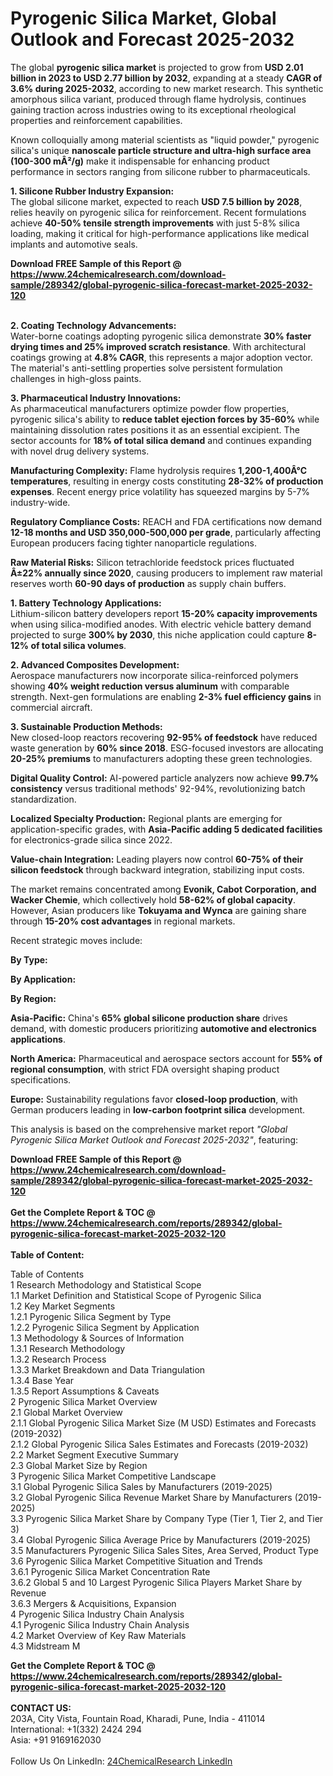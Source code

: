<h1>Pyrogenic Silica Market, Global Outlook and Forecast 2025-2032</h1><p>The global <strong>pyrogenic silica market</strong> is projected to grow from <strong>USD 2.01 billion in 2023 to USD 2.77 billion by 2032</strong>, expanding at a steady <strong>CAGR of 3.6% during 2025-2032</strong>, according to new market research. This synthetic amorphous silica variant, produced through flame hydrolysis, continues gaining traction across industries owing to its exceptional rheological properties and reinforcement capabilities.</p><p>Known colloquially among material scientists as "liquid powder," pyrogenic silica's unique <strong>nanoscale particle structure and ultra-high surface area (100-300 mÂ²/g)</strong> make it indispensable for enhancing product performance in sectors ranging from silicone rubber to pharmaceuticals.</p><p><strong>1. Silicone Rubber Industry Expansion:</strong><br>
The global silicone market, expected to reach <strong>USD 7.5 billion by 2028</strong>, relies heavily on pyrogenic silica for reinforcement. Recent formulations achieve <strong>40-50% tensile strength improvements</strong> with just 5-8% silica loading, making it critical for high-performance applications like medical implants and automotive seals.</p><div><b>Download FREE Sample of this Report @ 
            <a href="https://www.24chemicalresearch.com/download-sample/289342/global-pyrogenic-silica-forecast-market-2025-2032-120">
            https://www.24chemicalresearch.com/download-sample/289342/global-pyrogenic-silica-forecast-market-2025-2032-120</a></b></div><br><p><strong>2. Coating Technology Advancements:</strong><br>
Water-borne coatings adopting pyrogenic silica demonstrate <strong>30% faster drying times and 25% improved scratch resistance</strong>. With architectural coatings growing at <strong>4.8% CAGR</strong>, this represents a major adoption vector. The material's anti-settling properties solve persistent formulation challenges in high-gloss paints.</p><p><strong>3. Pharmaceutical Industry Innovations:</strong><br>
As pharmaceutical manufacturers optimize powder flow properties, pyrogenic silica's ability to <strong>reduce tablet ejection forces by 35-60%</strong> while maintaining dissolution rates positions it as an essential excipient. The sector accounts for <strong>18% of total silica demand</strong> and continues expanding with novel drug delivery systems.</p><p><strong>Manufacturing Complexity:</strong> Flame hydrolysis requires <strong>1,200-1,400Â°C temperatures</strong>, resulting in energy costs constituting <strong>28-32% of production expenses</strong>. Recent energy price volatility has squeezed margins by 5-7% industry-wide.</p><p><strong>Regulatory Compliance Costs:</strong> REACH and FDA certifications now demand <strong>12-18 months and USD 350,000-500,000 per grade</strong>, particularly affecting European producers facing tighter nanoparticle regulations.</p><p><strong>Raw Material Risks:</strong> Silicon tetrachloride feedstock prices fluctuated <strong>Â±22% annually since 2020</strong>, causing producers to implement raw material reserves worth <strong>60-90 days of production</strong> as supply chain buffers.</p><p><strong>1. Battery Technology Applications:</strong><br>
Lithium-silicon battery developers report <strong>15-20% capacity improvements</strong> when using silica-modified anodes. With electric vehicle battery demand projected to surge <strong>300% by 2030</strong>, this niche application could capture <strong>8-12% of total silica volumes</strong>.</p><p><strong>2. Advanced Composites Development:</strong><br>
Aerospace manufacturers now incorporate silica-reinforced polymers showing <strong>40% weight reduction versus aluminum</strong> with comparable strength. Next-gen formulations are enabling <strong>2-3% fuel efficiency gains</strong> in commercial aircraft.</p><p><strong>3. Sustainable Production Methods:</strong><br>
New closed-loop reactors recovering <strong>92-95% of feedstock</strong> have reduced waste generation by <strong>60% since 2018</strong>. ESG-focused investors are allocating <strong>20-25% premiums</strong> to manufacturers adopting these green technologies.</p><p><strong>Digital Quality Control:</strong> AI-powered particle analyzers now achieve <strong>99.7% consistency</strong> versus traditional methods' 92-94%, revolutionizing batch standardization.</p><p><strong>Localized Specialty Production:</strong> Regional plants are emerging for application-specific grades, with <strong>Asia-Pacific adding 5 dedicated facilities</strong> for electronics-grade silica since 2022.</p><p><strong>Value-chain Integration:</strong> Leading players now control <strong>60-75% of their silicon feedstock</strong> through backward integration, stabilizing input costs.</p><p>The market remains concentrated among <strong>Evonik, Cabot Corporation, and Wacker Chemie</strong>, which collectively hold <strong>58-62% of global capacity</strong>. However, Asian producers like <strong>Tokuyama and Wynca</strong> are gaining share through <strong>15-20% cost advantages</strong> in regional markets.</p><p>Recent strategic moves include:</p><p><strong>By Type:</strong></p><p><strong>By Application:</strong></p><p><strong>By Region:</strong></p><p><strong>Asia-Pacific:</strong> China's <strong>65% global silicone production share</strong> drives demand, with domestic producers prioritizing <strong>automotive and electronics applications</strong>.</p><p><strong>North America:</strong> Pharmaceutical and aerospace sectors account for <strong>55% of regional consumption</strong>, with strict FDA oversight shaping product specifications.</p><p><strong>Europe:</strong> Sustainability regulations favor <strong>closed-loop production</strong>, with German producers leading in <strong>low-carbon footprint silica</strong> development.</p><p>This analysis is based on the comprehensive market report <em>"Global Pyrogenic Silica Market Outlook and Forecast 2025-2032"</em>, featuring:</p><div><b>Download FREE Sample of this Report @ 
            <a href="https://www.24chemicalresearch.com/download-sample/289342/global-pyrogenic-silica-forecast-market-2025-2032-120">
            https://www.24chemicalresearch.com/download-sample/289342/global-pyrogenic-silica-forecast-market-2025-2032-120</a></b></div><br><div><b>Get the Complete Report & TOC @ 
            <a href="https://www.24chemicalresearch.com/reports/289342/global-pyrogenic-silica-forecast-market-2025-2032-120">
            https://www.24chemicalresearch.com/reports/289342/global-pyrogenic-silica-forecast-market-2025-2032-120</a></b></div><br>
            <b>Table of Content:</b><p>Table of Contents<br />
1 Research Methodology and Statistical Scope<br />
1.1 Market Definition and Statistical Scope of Pyrogenic Silica<br />
1.2 Key Market Segments<br />
1.2.1 Pyrogenic Silica Segment by Type<br />
1.2.2 Pyrogenic Silica Segment by Application<br />
1.3 Methodology & Sources of Information<br />
1.3.1 Research Methodology<br />
1.3.2 Research Process<br />
1.3.3 Market Breakdown and Data Triangulation<br />
1.3.4 Base Year<br />
1.3.5 Report Assumptions & Caveats<br />
2 Pyrogenic Silica Market Overview<br />
2.1 Global Market Overview<br />
2.1.1 Global Pyrogenic Silica Market Size (M USD) Estimates and Forecasts (2019-2032)<br />
2.1.2 Global Pyrogenic Silica Sales Estimates and Forecasts (2019-2032)<br />
2.2 Market Segment Executive Summary<br />
2.3 Global Market Size by Region<br />
3 Pyrogenic Silica Market Competitive Landscape<br />
3.1 Global Pyrogenic Silica Sales by Manufacturers (2019-2025)<br />
3.2 Global Pyrogenic Silica Revenue Market Share by Manufacturers (2019-2025)<br />
3.3 Pyrogenic Silica Market Share by Company Type (Tier 1, Tier 2, and Tier 3)<br />
3.4 Global Pyrogenic Silica Average Price by Manufacturers (2019-2025)<br />
3.5 Manufacturers Pyrogenic Silica Sales Sites, Area Served, Product Type<br />
3.6 Pyrogenic Silica Market Competitive Situation and Trends<br />
3.6.1 Pyrogenic Silica Market Concentration Rate<br />
3.6.2 Global 5 and 10 Largest Pyrogenic Silica Players Market Share by Revenue<br />
3.6.3 Mergers & Acquisitions, Expansion<br />
4 Pyrogenic Silica Industry Chain Analysis<br />
4.1 Pyrogenic Silica Industry Chain Analysis<br />
4.2 Market Overview of Key Raw Materials<br />
4.3 Midstream M</p><div><b>Get the Complete Report & TOC @ 
            <a href="https://www.24chemicalresearch.com/reports/289342/global-pyrogenic-silica-forecast-market-2025-2032-120">
            https://www.24chemicalresearch.com/reports/289342/global-pyrogenic-silica-forecast-market-2025-2032-120</a></b></div><br><b>CONTACT US:</b><br>
            203A, City Vista, Fountain Road, Kharadi, Pune, India - 411014<br>
            International: +1(332) 2424 294<br>
            Asia: +91 9169162030 <br><br>
            Follow Us On LinkedIn: <a href="https://www.linkedin.com/company/24chemicalresearch/">24ChemicalResearch LinkedIn</a>